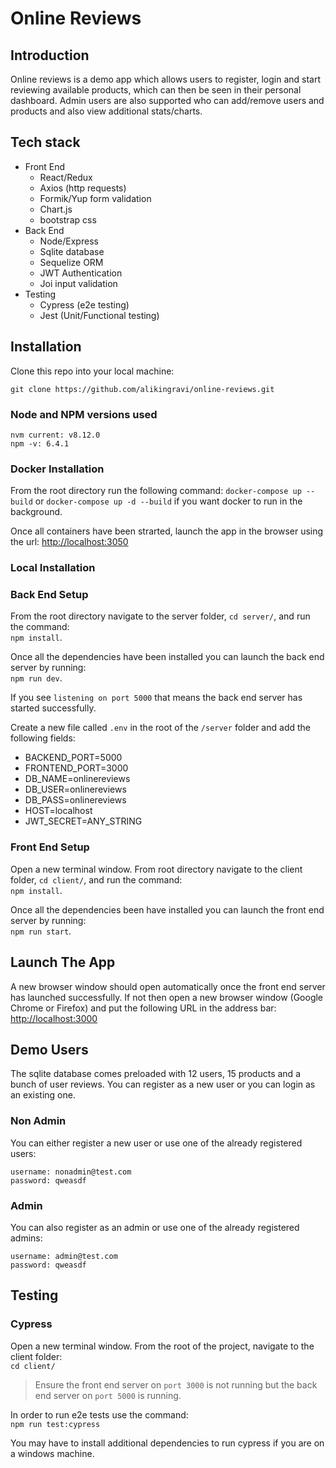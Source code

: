 # Online Reviews

## Introduction
Online reviews is a demo app which allows users to register, login and start reviewing available products, which can then be seen in their personal dashboard. Admin users are also supported who can add/remove users and products and also view additional stats/charts.

## Tech stack
- Front End
  - React/Redux
  - Axios (http requests)
  - Formik/Yup form validation
  - Chart.js
  - bootstrap css
- Back End
  - Node/Express
  - Sqlite database
  - Sequelize ORM
  - JWT Authentication
  - Joi input validation
- Testing
  - Cypress (e2e testing)
  - Jest (Unit/Functional testing)

## Installation

Clone this repo into your local machine:
```
git clone https://github.com/alikingravi/online-reviews.git
```

### Node and NPM versions used
```
nvm current: v8.12.0
npm -v: 6.4.1
```
### Docker Installation
From the root directory run the following command:
`docker-compose up --build` or `docker-compose up -d --build` if you want docker to run in the background.

Once all containers have been strarted, launch the app in the browser using the url:
[http://localhost:3050](`http://localhost:3050`)

### Local Installation

### Back End Setup
From the root directory navigate to the server folder, `cd server/`, and run the command:  
`npm install`.

Once all the dependencies have been installed you can launch the back end server by running:  
`npm run dev`.

If you see `listening on port 5000` that means the back end server has started successfully.

Create a new file called `.env` in the root of the `/server` folder and add the following fields:
- BACKEND_PORT=5000
- FRONTEND_PORT=3000
- DB_NAME=onlinereviews
- DB_USER=onlinereviews
- DB_PASS=onlinereviews
- HOST=localhost
- JWT_SECRET=ANY_STRING

### Front End Setup
Open a new terminal window. From root directory navigate to the client folder, `cd client/`, and run the command:  
`npm install`.

Once all the dependencies been have installed you can launch the front end server by running:  
`npm run start`.

## Launch The App
A new browser window should open automatically once the front end server has launched successfully. If not then open a new browser window (Google Chrome or Firefox) and put the following URL in the address bar:  
[http://localhost:3000](`http://localhost:3000`)

## Demo Users

The sqlite database comes preloaded with 12 users, 15 products and a bunch of user reviews. You can register as a new user or you can login as an existing one.

### Non Admin
You can either register a new user or use one of the already registered users:
```
username: nonadmin@test.com
password: qweasdf
```

### Admin
You can also register as an admin or use one of the already registered admins:
```
username: admin@test.com
password: qweasdf
```
## Testing

### Cypress
Open a new terminal window. From the root of the project, navigate to the client folder:  
`cd client/`

> Ensure the front end server on `port 3000` is not running but the back end server on `port 5000` is running.

In order to run e2e tests use the command:  
`npm run test:cypress`

You may have to install additional dependencies to run cypress if you are on a windows machine.
